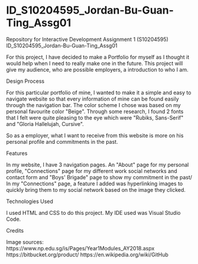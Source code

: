 # ID_S10204595_Jordan-Bu-Guan-Ting_Assg01
Repository for Interactive Development Assignment 1 (S10204595)
<h>ID_S10204595_Jordan-Bu-Guan-Ting_Assg01</h>
<p>For this project, I have decided to make a Portfolio for myself as I thought it would help when I need to really make one
in the future. This project will give my audience, who are possible employers, a introduction to who I am.</p>

<h>Design Process</h>
<p>For this particular portfolio of mine, I wanted to make it a simple and easy to navigate website so that every information of mine can be found easily through the navigation bar. The color scheme I chose was based on my personal favourite color "Beige". Through some research, I found 2 fonts that I felt were quite pleasing to the eye which were "Rubiks, Sans-Serif" and
"Gloria Hallelujah, Cursive". <br>

So as a employer, what I want to receive from this website is more on his personal profile and commitments in the past.

<h>Features</h>
<p>In my website, I have 3 navigation pages. An "About" page for my personal profile, "Connections" page for my different work social networks and contact form and "Boys' Brigade" page to show my commitment in the past/
In my "Connections" page, a feature I added was hyperlinking images to quickly bring them to my social network based on the image they clicked. 
</p>

<h>Technologies Used</h>
</p> I used HTML and CSS to do this project. My IDE used was Visual Studio Code. </p>

<h>Credits</h>
</p> Image sources: <br>
https://www.np.edu.sg/is/Pages/Year1Modules_AY2018.aspx
https://bitbucket.org/product/
https://en.wikipedia.org/wiki/GitHub
</p>